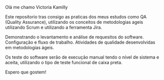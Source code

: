Olá me chamo Victoria Kamilly

Este repositorio tras consigo as praticas dos meus estudos como QA (Quality Assurance), utilizando os conceitos de metodologias ageis utilizando Scrum e utilizando a ferramenta Jira. 

Demonstrando o levantamento e análise de requesitos do software.
Configuração e fluxo de trabalho.
Atividades de qualidade desenvolvidas em metodologias ágeis.

Os teste do software serão de execução manual tendo o nível de sistema e aceita, utilizando o tipo de teste funcional de caixa preta. 

Espero que gostem!
